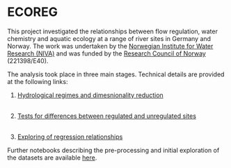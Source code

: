 # ECOREG

This project investigated the relationships between flow regulation, water chemistry and aquatic ecology at a range of river sites in Germany and Norway. The work was undertaken by the [Norwegian Institute for Water Research (NIVA)](http://www.niva.no/) and was funded by the [Research Council of Norway](http://www.forskningsradet.no/en/Home_page/1177315753906) (221398/E40).

The analysis took place in three main stages. Technical details are provided at the following links:

 1. [Hydrological regimes and dimesnionality reduction](http://nbviewer.jupyter.org/github/JamesSample/ECOREG/blob/master/final_analysis/ecoreg_full_analysis_1.ipynb) <br><br>
 
 2. [Tests for differences between regulated and unregulated sites](http://nbviewer.jupyter.org/github/JamesSample/ECOREG/blob/master/final_analysis/ecoreg_full_analysis_2.ipynb) <br><br>
 
 3. [Exploring of regression relationships](http://nbviewer.jupyter.org/github/JamesSample/ECOREG/blob/master/final_analysis/ecoreg_full_analysis_2.ipynb)
 
 Further notebooks describing the pre-processing and initial exploration of the datasets are available [here](https://github.com/JamesSample/ECOREG/tree/master/exploratory_analysis).
